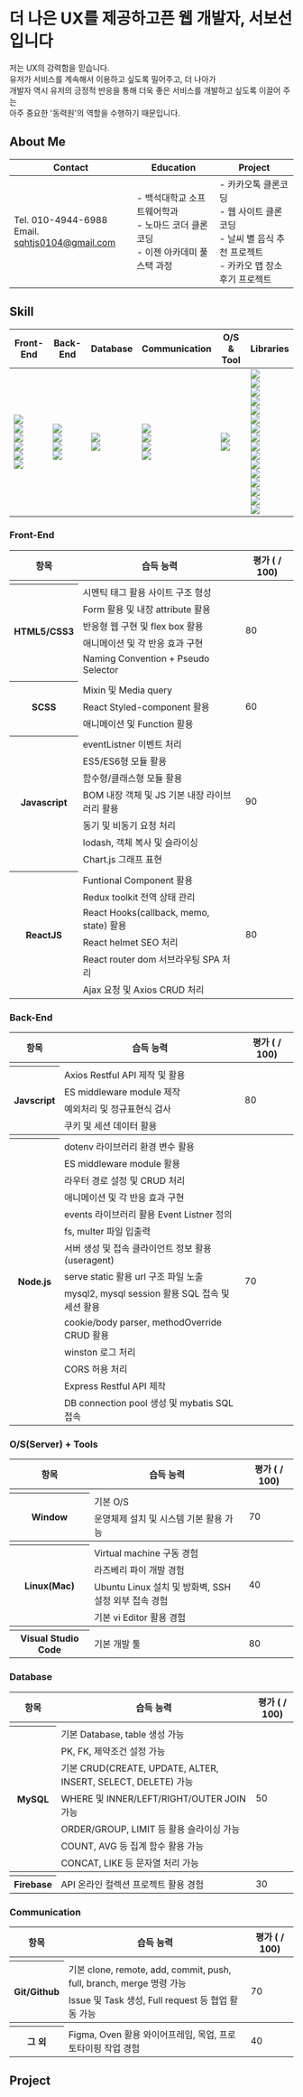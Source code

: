 # 더 나은 UX를 제공하고픈 웹 개발자, 서보선입니다
저는 UX의 강력함을 믿습니다.<br />
유저가 서비스를 계속해서 이용하고 싶도록 밀어주고, 더 나아가<br />
개발자 역시 유저의 긍정적 반응을 통해 더욱 좋은 서비스를 개발하고 싶도록 이끌어 주는<br />
아주 중요한 '동력원'의 역할을 수행하기 때문입니다.<br />

## About Me
|Contact|Education|Project|
|-|-|-|
|Tel. 010-4944-6988<br />Email. sqhtjs0104@gmail.com|- 백석대학교 소프트웨어학과<br />- 노마드 코더 클론코딩<br />- 이젠 아카데미 풀스택 과정|- 카카오톡 클론코딩<br />- 웹 사이트 클론코딩<br />- 날씨 별 음식 추천 프로젝트<br />- 카카오 맵 장소 후기 프로젝트

## Skill

<table>
    <thead>
        <tr>
            <th>Front-End</th>
            <th>Back-End</th>
            <th>Database</th>
            <th>Communication</th>
            <th>O/S & Tool</th>
            <th>Libraries</th>
        </tr>
    </thead>
    <tbody>
        <tr>
            <td>
                <img src="https://img.shields.io/badge/HTML5-E34F26?style=flat-square&logo=HTML5&logoColor=white"/><br/>
                <img src="https://img.shields.io/badge/CSS-1572B6?style=flat-square&logo=CSS3&logoColor=white"/></br>
                <img src="https://img.shields.io/badge/Sass-CC6699?style=flat-square&logo=Sass&logoColor=white"/></br>
                <img src="https://img.shields.io/badge/JavaScript-F7DF1E?style=flat-square&logo=JavaScript&logoColor=white"/></br>
                <img src="https://img.shields.io/badge/React-61DAFB?style=flat-square&logo=React&logoColor=white"/><br/>
                <img src="https://img.shields.io/badge/Redux-764ABC?style=flat-square&logo=Redux&logoColor=white"/><br/>
            </td>
            <td>
                <img src="https://img.shields.io/badge/JavaScript-F7DF1E?style=flat-square&logo=JavaScript&logoColor=white"/></br>
                <img src="https://img.shields.io/badge/Node.js-339933?style=flat-square&logo=Node.js&logoColor=white"/><br/>
                <img src="https://img.shields.io/badge/Express-000000?style=flat-square&logo=Express&logoColor=white"/><br/>
                <img src="https://img.shields.io/badge/Yarn-2C8EBB?style=flat-square&logo=Yarn&logoColor=white"/><br/>
            </td>
            <td>
                <img src="https://img.shields.io/badge/MySQL-4479A1?style=flat-square&logo=MySQL&logoColor=white"/><br/>
                <img src="https://img.shields.io/badge/Firebase-FFCA28?style=flat-square&logo=Firebase&logoColor=white"/><br/>
            </td>
            <td>
                <img src="https://img.shields.io/badge/Github-181717?style=flat-square&logo=github&logoColor=white"/><br/>
                <img src="https://img.shields.io/badge/Slack-4A154B?style=flat-square&logo=Slack&logoColor=white"/><br/>
                <img src="https://img.shields.io/badge/Notion-000000?style=flat-square&logo=Notion&logoColor=white"/><br/>
                <img src="https://img.shields.io/badge/Figma-F24E1E?style=flat-square&logo=figma&logoColor=white"/><br/>
            </td>
            <td>
                <img src="https://img.shields.io/badge/Windows-0078D6?style=flat-square&logo=Windows&logoColor=white"/><br/>
                <img src="https://img.shields.io/badge/Ubuntu-E95420?style=flat-square&logo=Ubuntu&logoColor=white"/><br/>
            </td>
            <td>
                <img src="https://img.shields.io/badge/Axios-5A29E4?style=flat-square&logo=Axios&logoColor=white"/><br/>
                <img src="https://img.shields.io/badge/Chart.js-FF6384?style=flat-square&logo=Chart.js&logoColor=white"/><br/>
                <img src="https://img.shields.io/badge/React_Router-CA4245?style=flat-square&logo=ReactRouter&logoColor=white"/><br/>
                <img src="https://img.shields.io/badge/React_Helmet-aaaaaa?style=flat-square&logo=ReactHelmet&logoColor=white"/><br/>
                <img src="https://img.shields.io/badge/Lodash-3492FF?style=flat-square&logo=Lodash&logoColor=white"/><br/>
                <img src="https://img.shields.io/badge/Day.js-FF6550?style=flat-square&logo=Day.js&logoColor=white"/><br/>
                <img src="https://img.shields.io/badge/Nodemon-76D04B?style=flat-square&logo=Nodemon&logoColor=white"/><br/>
                <img src="https://img.shields.io/badge/dotenv-ECD53F?style=flat-square&logo=dotenv&logoColor=white"/><br/>
                <img src="https://img.shields.io/badge/Multer-aaaaaa?style=flat-square&logo=Multer&logoColor=white"/><br/>
                <img src="https://img.shields.io/badge/Cookie_parser-aaaaaa?style=flat-square&logo=Cookie_parser&logoColor=white"/><br/>
                <img src="https://img.shields.io/badge/Body_parser-aaaaaa?style=flat-square&logo=Body_parser&logoColor=white"/><br/>
                <img src="https://img.shields.io/badge/mysql2-aaaaaa?style=flat-square&logo=mysql2&logoColor=white"/><br/>
                <img src="https://img.shields.io/badge/Mysql_session-aaaaaa?style=flat-square&logo=Mysql_session&logoColor=white"/><br/>
                <img src="https://img.shields.io/badge/MyBatis-aaaaaa?style=flat-square&logo=MyBatis&logoColor=white"/><br/>
                <img src="https://img.shields.io/badge/Node_thumbnail-aaaaaa?style=flat-square&logo=Node_thumbnail&logoColor=white"/><br/>
                <img src="https://img.shields.io/badge/winston-aaaaaa?style=flat-square&logo=winston&logoColor=white"/><br/>
            </td>
        </tr>
    </tbody>
</table>


### Front-End

<table>
    <thead>
        <tr>
            <th>항목</th><th>습득 능력</th><th>평가 ( / 100)</th>
        </tr>
    </thead>
    <tbody>
        <tr><td colspan='3'></td></tr>
        <tr>
            <th rowspan='5'>HTML5/CSS3</th>
            <td>시멘틱 태그 활용 사이트 구조 형성</td>
            <td rowspan='5'>80</td>
        </tr>
        <tr><td>Form 활용 및 내장 attribute 활용</td></tr>
        <tr><td>반응형 웹 구현 및 flex box 활용</td></tr>
        <tr><td>애니메이션 및 각 반응 효과 구현</td></tr>
        <tr><td>Naming Convention + Pseudo Selector</td></tr>
        <tr><td colspan='3'></td></tr>
        <tr>
            <th rowspan='3'>SCSS</th>
            <td>Mixin 및 Media query</td>
            <td rowspan='3'>60</td>
        </tr>
        <tr><td>React Styled-component 활용</td></tr>
        <tr><td>애니메이션 및 Function 활용</td></tr>
        <tr><td colspan='3'></td></tr>
        <tr>
            <th rowspan='7'>Javascript</th>
            <td>eventListner 이벤트 처리</td>
            <td rowspan='7'>90</td>
        </tr>
        <tr><td>ES5/ES6형 모듈 활용</td></tr>
        <tr><td>함수형/클래스형 모듈 활용</td></tr>
        <tr><td>BOM 내장 객체 및 JS 기본 내장 라이브러리 활용</td></tr>
        <tr><td>동기 및 비동기 요청 처리</td></tr>
        <tr><td>lodash, 객체 복사 및 슬라이싱</td></tr>
        <tr><td>Chart.js 그래프 표현</td></tr>
        <tr><td colspan='3'></td></tr>
        <tr>
            <th rowspan='6'>ReactJS</th>
            <td>Funtional Component 활용</td>
            <td rowspan='6'>80</td>
        </tr>
        <tr><td>Redux toolkit 전역 상태 관리</td></tr>
        <tr><td>React Hooks(callback, memo, state) 활용</td></tr>
        <tr><td>React helmet SEO 처리</td></tr>
        <tr><td>React router dom 서브라우팅 SPA 처리</td></tr>
        <tr><td>Ajax 요청 및 Axios CRUD 처리</td></tr>
    </tbody>
</table>

### Back-End

<table>
    <thead>
        <tr>
            <th>항목</th><th>습득 능력</th><th>평가 ( / 100)</th>
        </tr>
    </thead>
    <tbody>
        <tr><td colspan='3'></td></tr>
        <tr>
            <th rowspan='5'>Javscript</th>
            <td>Axios Restful API 제작 및 활용</td>
            <td rowspan='5'>80</td>
        </tr>
        <tr><td>ES middleware module 제작</td></tr>
        <tr><td>예외처리 및 정규표현식 검사</td></tr>
        <tr><td>쿠키 및 세션 데이터 활용</td></tr>
    </tbody>
    <tbody>
        <tr><td colspan='3'></td></tr>
        <tr>
            <th rowspan='14'>Node.js</th>
            <td>dotenv 라이브러리 환경 변수 활용</td>
            <td rowspan='14'>70</td>
        </tr>
        <tr><td>ES middleware module 활용</td></tr>
        <tr><td>라우터 경로 설정 및 CRUD 처리</td></tr>
        <tr><td>애니메이션 및 각 반응 효과 구현</td></tr>
        <tr><td>events 라이브러리 활용 Event Listner 정의</td></tr>
        <tr><td>fs, multer 파일 입출력</td></tr>
        <tr><td>서버 생성 및 접속 클라이언트 정보 활용(useragent)</td></tr>
        <tr><td>serve static 활용 url 구조 파일 노출</td></tr>
        <tr><td>mysql2, mysql session 활용 SQL 접속 및 세션 활용</td></tr>
        <tr><td>cookie/body parser, methodOverride CRUD 활용</td></tr>
        <tr><td>winston 로그 처리</td></tr>
        <tr><td>CORS 허용 처리</td></tr>
        <tr><td>Express Restful API 제작</td></tr>
        <tr><td>DB connection pool 생성 및 mybatis SQL 접속</td></tr>
    </tbody>
</table>

### O/S(Server) + Tools

<table>
    <thead>
        <tr>
            <th>항목</th><th>습득 능력</th><th>평가 ( / 100)</th>
        </tr>
    </thead>
    <tbody>
        <tr><td colspan='3'></td></tr>
        <tr>
            <th rowspan='2'>Window</th>
            <td>기본 O/S</td>
            <td rowspan='2'>70</td>
        </tr>
        <tr><td>운영체제 설치 및 시스템 기본 활용 가능</td></tr>
    </tbody>
    <tbody>
        <tr><td colspan='3'></td></tr>
        <tr>
            <th rowspan='4'>Linux(Mac)</th>
            <td>Virtual machine 구동 경험</td>
            <td rowspan='4'>40</td>
        </tr>
        <tr><td>라즈베리 파이 개발 경험</td></tr>
        <tr><td>Ubuntu Linux 설치 및 방화벽, SSH 설정 외부 접속 경험</td></tr>
        <tr><td>기본 vi Editor 활용 경험</td></tr>
    </tbody>
    <tbody>
        <tr><td colspan='3'></td></tr>
        <tr>
            <th>Visual Studio Code</th>
            <td>기본 개발 툴</td>
            <td>80</td>
        </tr>
    </tbody>
</table>

### Database

<table>
    <thead>
        <tr>
            <th>항목</th><th>습득 능력</th><th>평가 ( / 100)</th>
        </tr>
    </thead>
    <tbody>
        <tr><td colspan='3'></td></tr>
        <tr>
            <th rowspan='7'>MySQL</th>
            <td>기본 Database, table 생성 가능</td>
            <td rowspan='7'>50</td>
        </tr>
        <tr><td>PK, FK, 제약조건 설정 가능</td></tr>
        <tr><td>기본 CRUD(CREATE, UPDATE, ALTER, INSERT, SELECT, DELETE) 가능</td></tr>
        <tr><td>WHERE 및 INNER/LEFT/RIGHT/OUTER JOIN 가능</td></tr>
        <tr><td>ORDER/GROUP, LIMIT 등 활용 슬라이싱 가능</td></tr>
        <tr><td>COUNT, AVG 등 집계 함수 활용 가능</td></tr>
        <tr><td>CONCAT, LIKE 등 문자열 처리 가능</td></tr>
    </tbody>
    <tbody>
        <tr><td colspan='3'></td></tr>
        <tr>
            <th>Firebase</th>
            <td>API 온라인 컬렉션 프로젝트 활용 경험</td>
            <td>30</td>
        </tr>
    </tbody>
</table>

### Communication

<table>
    <thead>
        <tr>
            <th>항목</th><th>습득 능력</th><th>평가 ( / 100)</th>
        </tr>
    </thead>
    <tbody>
        <tr><td colspan='3'></td></tr>
        <tr>
            <th rowspan='2'>Git/Github</th>
            <td>기본 clone, remote, add, commit, push, full, branch, merge 명령 가능</td>
            <td rowspan='2'>70</td>
        </tr>
        <tr><td>Issue 및 Task 생성, Full request 등 협업 활동 가능</td></tr>
    <tbody>
        <tr><td colspan='3'></td></tr>
        <tr>
            <th>그 외</th>
            <td>Figma, Oven 활용 와이어프레임, 목업, 프로토타이핑 작업 경험</td>
            <td>40</td>
        </tr>
    </tbody>
</table>

## Project
### 
